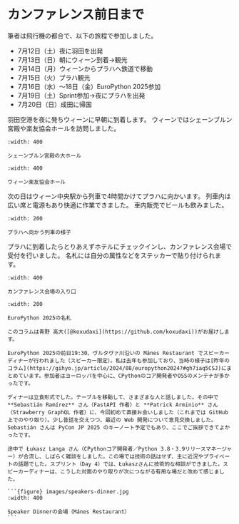 # カンファレンス前日まで

筆者は飛行機の都合で、以下の旅程で参加しました。

* 7月12日（土）夜に羽田を出発
* 7月13日（日）朝にウィーン到着→観光
* 7月14日（月）ウィーンからプラハへ鉄道で移動
* 7月15日（火）プラハ観光
* 7月16日（水）〜18日（金）EuroPython 2025参加
* 7月19日（土）Sprint参加→夜にプラハを出発
* 7月20日（日）成田に帰国

羽田空港を夜に発ちウィーンに早朝に到着します。
ウィーンではシェーンブルン宮殿や楽友協会ホールを訪問しました。

```{figure} images/schonbrunn.jpg
:width: 400

シェーンブルン宮殿の大ホール
```

```{figure} images/hall.jpg
:width: 400

ウィーン楽友協会ホール
```

次の日はウィーン中央駅から列車で4時間かけてプラハに向かいます。
列車内は広い席と電源もあり快適に作業できました。
車内販売でビールも飲みました。

```{figure} images/vienna2prague.jpg
:width: 200

プラハへ向かう列車の様子
```

プラハに到着したらとりあえずホテルにチェックインし、カンファレンス会場で受付を行いました。
名札には自分の属性などをステッカーで貼り付けられます。

```{figure} images/venue.jpg
:width: 400

カンファレンス会場の入り口
```

```{figure} images/nametag.jpg
:width: 200

EuroPython 2025の名札
```

````{admonition} コラム：スピーカーディナー
このコラムは青野 高大([@koxudaxi](https://github.com/koxudaxi))がお届けします。

EuroPython 2025の前日19:30、ヴルタヴァ川沿いの Mánes Restaurant でスピーカーディナーが行われました（スピーカー限定）。私は去年も参加しており、当時の様子は[昨年のコラム](https://gihyo.jp/article/2024/08/europython2024?#gh7iaq5CSJ)にまとめています。参加者はヨーロッパを中心に、CPythonのコア開発者やOSSのメンテナが多かったです。

ディナーは立食形式でした。テーブルを移動して、さまざまな人と話しました。その中で **Sebastián Ramírez** さん（FastAPI 作者）と **Patrick Arminio** さん（Strawberry GraphQL 作者）に、今回初めて直接お会いしました（これまでは GitHub 上でのやり取り）。少し昔話を交えつつ、最近の Web 開発について意見交換しました。Sebastián さんは PyCon JP 2025 のキーノート予定でもあり、ここでご挨拶できてよかったです。

途中で Łukasz Langa さん（CPythonコア開発者／Python 3.8・3.9リリースマネージャー）が合流し、しばらく雑談をしました。この場では技術の話はせず、主に近況やプライベートの話題でした。スプリント（Day 4）では、Łukaszさんに技術的な相談ができました。スピーカーディナーは、こうした対面のやり取りが次につながる有用な場だと改めて感じました。

```{figure} images/speakers-dinner.jpg
:width: 400

Speaker Dinnerの会場（Mánes Restaurant）
```
````
